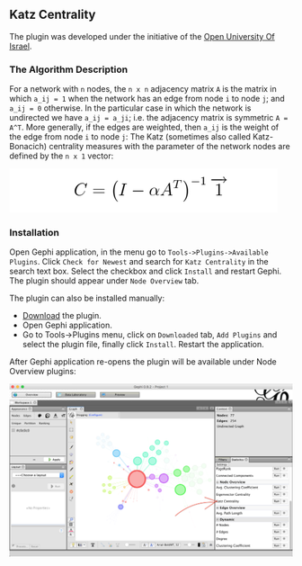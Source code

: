 ## Katz Centrality

The plugin was developed under the initiative of the [Open University Of Israel](https://www.openu.ac.il/en/pages/default.aspx).

### The Algorithm Description

For a network with `n` nodes, the `n x n` adjacency matrix `A` is the matrix
in which `a_ij = 1` when the network has an edge from node `i` to node `j`; and
`a_ij = 0` otherwise. In the particular case in which the network is undirected
we have `a_ij = a_ji`; i.e. the adjacency matrix is symmetric `A = A^T`. More
generally, if the edges are weighted, then `a_ij` is the weight of the edge from
node `i` to node `j`:
The Katz (sometimes also called Katz-Bonacich) centrality measures with
the parameter of the network nodes are defined by the `n x 1` vector:


![Katz Centrality Formula](https://github.com/gephi/gephi-plugins/raw/katz-centrality-plugin/modules/KatzCentrality/KatzCentralityFormula.png)


### Installation

Open Gephi application, in the menu go to `Tools->Plugins->Available Plugins`. Click `Check for Newest` and search for `Katz Centrality` in the search text box. Select the checkbox and click `Install` and restart Gephi. The plugin should appear under `Node Overview` tab.

The plugin can also be installed manually:
- [Download](https://gephi.org/plugins/#/plugin/katz-centrality) the plugin.
- Open Gephi application.
- Go to Tools->Plugins menu, click on `Downloaded` tab, `Add Plugins` and select the plugin file, finally click `Install`. Restart the application.

After Gephi application re-opens the plugin will be available
under Node Overview plugins:

![Katz Centrality Plugin Location](https://github.com/gephi/gephi-plugins/raw/katz-centrality-plugin/modules/KatzCentrality/gephi_with_katz.png)


